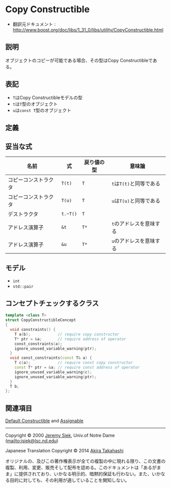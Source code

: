 # Copy Constructible

- 翻訳元ドキュメント : <http://www.boost.org/doc/libs/1_31_0/libs/utility/CopyConstructible.html>

## 説明
オブジェクトのコピーが可能である場合、その型はCopy Constructibleである。


## 表記
- `T`はCopy Constructibleモデルの型
- `t`は`T`型のオブジェクト
- `u`は`const T`型のオブジェクト


## 定義
## 妥当な式

| 名前 | 式 | 戻り値の型 | 意味論 |
|------|----|------------|--------|
| コピーコンストラクタ | `T(t)`   | `T`  | `t`は`T(t)`と同等である |
| コピーコンストラクタ | `T(u)`   | `T`  | `u`は`T(u)`と同等である |
| デストラクタ         | `t.~T()` | `T`  | |
| アドレス演算子       | `&t`     | `T*` | `t`のアドレスを意味する |
| アドレス演算子       | `&u`     | `T*` | `u`のアドレスを意味する |


## モデル
- `int`
- `std::pair`


## コンセプトチェックするクラス
```cpp
template <class T>
struct CopyConstructibleConcept
{
  void constraints() {
    T a(b);            // require copy constructor
    T* ptr = &a;       // require address of operator
    const_constraints(a);
    ignore_unused_variable_warning(ptr);
  }
  void const_constraints(const T& a) {
    T c(a);            // require const copy constructor
    const T* ptr = &a; // require const address of operator
    ignore_unused_variable_warning(c);
    ignore_unused_variable_warning(ptr);
  }
  T b;
};
```


## 関連項目
[Default Constructible](http://www.sgi.com/tech/stl/DefaultConstructible.html) and [Assignable](Assignable.md)


***
Copyright © 2000 [Jeremy Siek](http://www.lsc.nd.edu/~jsiek), Univ.of Notre Dame (<mailto:jsiek@lsc.nd.edu>)

Japanese Translation Copyright © 2014 [Akira Takahashi](mailto:faithandbrave@gmail.com)

オリジナルの、及びこの著作権表示が全ての複製の中に現れる限り、この文書の複製、利用、変更、販売そして配布を認める。このドキュメントは「あるがまま」に提供されており、いかなる明示的、暗黙的保証も行わない。また、いかなる目的に対しても、その利用が適していることを関知しない。


